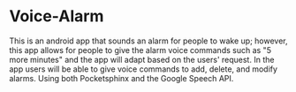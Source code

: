 # Voice-Alarm
This is an android app that sounds an alarm for people to wake up; however, this app allows for people to give the alarm voice commands such as "5 more minutes" and the app will adapt based on the users' request. In the app users will be able to give voice commands to add, delete, and modify alarms. Using both Pocketsphinx and the Google Speech API.
